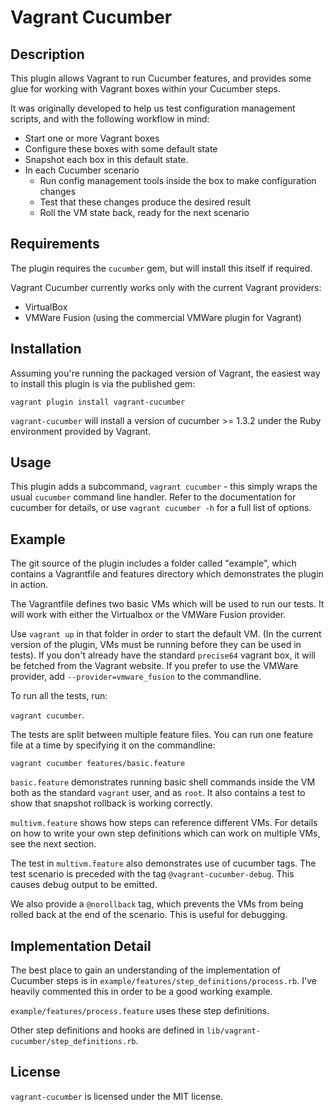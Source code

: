 Vagrant Cucumber
================

Description
-----------

This plugin allows Vagrant to run Cucumber features, and provides some glue
for working with Vagrant boxes within your Cucumber steps.

It was originally developed to help us test configuration management scripts,
and with the following workflow in mind:

 * Start one or more Vagrant boxes
 * Configure these boxes with some default state
 * Snapshot each box in this default state.
 * In each Cucumber scenario
    - Run config management tools inside the box to make configuration changes
    - Test that these changes produce the desired result
    - Roll the VM state back, ready for the next scenario


Requirements
------------

The plugin requires the `cucumber` gem, but will install this itself if
required.

Vagrant Cucumber currently works only with the current Vagrant providers:

 * VirtualBox
 * VMWare Fusion (using the commercial VMWare plugin for Vagrant)


Installation
------------

Assuming you're running the packaged version of Vagrant, the easiest way to
install this plugin is via the published gem:

```
vagrant plugin install vagrant-cucumber
```

`vagrant-cucumber` will install a version of cucumber >= 1.3.2 under the
Ruby environment provided by Vagrant.


Usage
-----

This plugin adds a subcommand, `vagrant cucumber` - this simply wraps
the usual `cucumber` command line handler. Refer to the documentation for
cucumber for details, or use `vagrant cucumber -h` for a full list of
options.


Example
-------

The git source of the plugin includes a folder called "example", which contains
a Vagrantfile and features directory which demonstrates the plugin in action.

The Vagrantfile defines two basic VMs which will be used to run our tests.
It will work with either the Virtualbox or the VMWare Fusion provider.

Use `vagrant up` in that folder in order to start the default VM. (In the
current version of the plugin, VMs must be running before they can be used
in tests).  If you don't already have the standard `precise64` vagrant box, it
will be fetched from the Vagrant website.  If you prefer to use the VMWare
provider, add `--provider=vmware_fusion` to the commandline.

To run all the tests, run:

`vagrant cucumber`.

The tests are split between multiple feature files. You can run one feature
file at a time by specifying it on the commandline:

`vagrant cucumber features/basic.feature`

`basic.feature` demonstrates running basic shell commands inside the VM
both as the standard `vagrant` user, and as `root`.  It also contains a test to
show that snapshot rollback is working correctly.

`multivm.feature` shows how steps can reference different VMs.  For details
on how to write your own step definitions which can work on multiple VMs,
see the next section.

The test in `multivm.feature` also demonstrates use of cucumber tags.
The test scenario is preceded with the tag `@vagrant-cucumber-debug`. This
causes debug output to be emitted.

We also provide a `@norollback` tag, which prevents the VMs from being
rolled back at the end of the scenario.  This is useful for debugging.


Implementation Detail
---------------------

The best place to gain an understanding of the implementation of Cucumber steps
is in `example/features/step_definitions/process.rb`.  I've heavily
commented this in order to be a good working example.

`example/features/process.feature` uses these step definitions.

Other step definitions and hooks are defined in
`lib/vagrant-cucumber/step_definitions.rb`.


License
-------
`vagrant-cucumber` is licensed under the MIT license.
